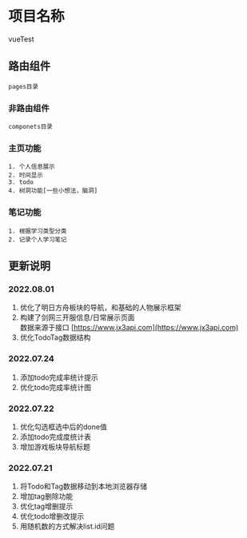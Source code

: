 # 项目名称
vueTest
## 路由组件
```
pages目录
```
### 非路由组件
```
componets目录
```

### 主页功能
```
1. 个人信息展示
2. 时间显示
3. todo
4. 树洞功能[一些小想法，脑洞]
```
### 笔记功能
```
1. 根据学习类型分类
2. 记录个人学习笔记
```
## 更新说明
### 2022.08.01
1. 优化了明日方舟板块的导航，和基础的人物展示框架
2. 构建了剑网三开服信息/日常展示页面  
数据来源于接口 [https://www.jx3api.com](https://www.jx3api.com)
3. 优化TodoTag数据结构
### 2022.07.24
1. 添加todo完成率统计提示
2. 优化todo完成率统计图
### 2022.07.22
1. 优化勾选框选中后的done值
2. 添加todo完成度统计表
3. 增加游戏板块导航标题
### 2022.07.21
1. 将Todo和Tag数据移动到本地浏览器存储
2. 增加tag删除功能
3. 优化tag增删提示
4. 优化todo增删改提示
5. 用随机数的方式解决list.id问题
